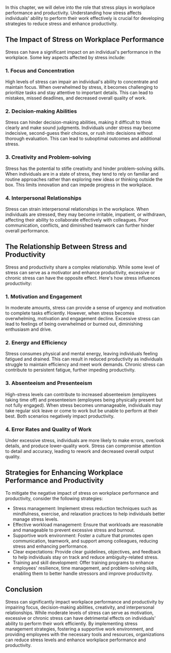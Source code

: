 
In this chapter, we will delve into the role that stress plays in workplace performance and productivity. Understanding how stress affects individuals' ability to perform their work effectively is crucial for developing strategies to reduce stress and enhance productivity.

The Impact of Stress on Workplace Performance
---------------------------------------------

Stress can have a significant impact on an individual's performance in the workplace. Some key aspects affected by stress include:

### 1. Focus and Concentration

High levels of stress can impair an individual's ability to concentrate and maintain focus. When overwhelmed by stress, it becomes challenging to prioritize tasks and stay attentive to important details. This can lead to mistakes, missed deadlines, and decreased overall quality of work.

### 2. Decision-making Abilities

Stress can hinder decision-making abilities, making it difficult to think clearly and make sound judgments. Individuals under stress may become indecisive, second-guess their choices, or rush into decisions without thorough evaluation. This can lead to suboptimal outcomes and additional stress.

### 3. Creativity and Problem-solving

Stress has the potential to stifle creativity and hinder problem-solving skills. When individuals are in a state of stress, they tend to rely on familiar and routine approaches rather than exploring new ideas or thinking outside the box. This limits innovation and can impede progress in the workplace.

### 4. Interpersonal Relationships

Stress can strain interpersonal relationships in the workplace. When individuals are stressed, they may become irritable, impatient, or withdrawn, affecting their ability to collaborate effectively with colleagues. Poor communication, conflicts, and diminished teamwork can further hinder overall performance.

The Relationship Between Stress and Productivity
------------------------------------------------

Stress and productivity share a complex relationship. While some level of stress can serve as a motivator and enhance productivity, excessive or chronic stress can have the opposite effect. Here's how stress influences productivity:

### 1. Motivation and Engagement

In moderate amounts, stress can provide a sense of urgency and motivation to complete tasks efficiently. However, when stress becomes overwhelming, motivation and engagement decline. Excessive stress can lead to feelings of being overwhelmed or burned out, diminishing enthusiasm and drive.

### 2. Energy and Efficiency

Stress consumes physical and mental energy, leaving individuals feeling fatigued and drained. This can result in reduced productivity as individuals struggle to maintain efficiency and meet work demands. Chronic stress can contribute to persistent fatigue, further impeding productivity.

### 3. Absenteeism and Presenteeism

High-stress levels can contribute to increased absenteeism (employees taking time off) and presenteeism (employees being physically present but not fully engaged). When stress becomes unmanageable, individuals may take regular sick leave or come to work but be unable to perform at their best. Both scenarios negatively impact productivity.

### 4. Error Rates and Quality of Work

Under excessive stress, individuals are more likely to make errors, overlook details, and produce lower-quality work. Stress can compromise attention to detail and accuracy, leading to rework and decreased overall output quality.

Strategies for Enhancing Workplace Performance and Productivity
---------------------------------------------------------------

To mitigate the negative impact of stress on workplace performance and productivity, consider the following strategies:

* Stress management: Implement stress reduction techniques such as mindfulness, exercise, and relaxation practices to help individuals better manage stress levels.
* Effective workload management: Ensure that workloads are reasonable and manageable to prevent excessive stress and burnout.
* Supportive work environment: Foster a culture that promotes open communication, teamwork, and support among colleagues, reducing stress and enhancing performance.
* Clear expectations: Provide clear guidelines, objectives, and feedback to help individuals stay on track and reduce ambiguity-related stress.
* Training and skill development: Offer training programs to enhance employees' resilience, time management, and problem-solving skills, enabling them to better handle stressors and improve productivity.

Conclusion
----------

Stress can significantly impact workplace performance and productivity by impairing focus, decision-making abilities, creativity, and interpersonal relationships. While moderate levels of stress can serve as motivation, excessive or chronic stress can have detrimental effects on individuals' ability to perform their work efficiently. By implementing stress management strategies, fostering a supportive work environment, and providing employees with the necessary tools and resources, organizations can reduce stress levels and enhance workplace performance and productivity.
